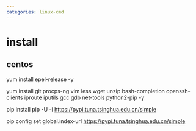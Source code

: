 ```yaml
---
categories: linux-cmd
---
```


# install

## centos
yum install epel-release -y

yum install git procps-ng vim less wget unzip bash-completion openssh-clients iproute iputils gcc gdb net-tools python2-pip -y

pip install pip -U -i https://pypi.tuna.tsinghua.edu.cn/simple

pip config set global.index-url https://pypi.tuna.tsinghua.edu.cn/simple
